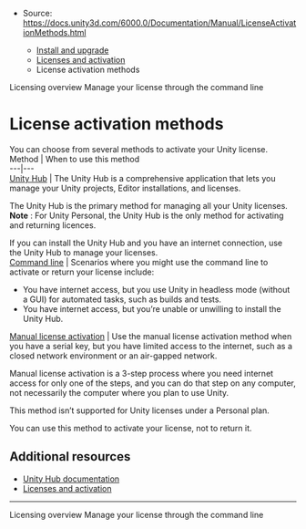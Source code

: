 * Source: https://docs.unity3d.com/6000.0/Documentation/Manual/LicenseActivationMethods.html

  * [Install and upgrade](https://docs.unity3d.com/6000.0/Documentation/Manual/install-and-upgrade.html)
  * [Licenses and activation](https://docs.unity3d.com/6000.0/Documentation/Manual/LicensesAndActivation.html)
  * License activation methods


[](https://docs.unity3d.com/6000.0/Documentation/Manual/LicenseOverview.html)
Licensing overview
[](https://docs.unity3d.com/6000.0/Documentation/Manual/ManagingYourUnityLicense.html)
Manage your license through the command line
# License activation methods
You can choose from several methods to activate your Unity license.
Method | When to use this method  
---|---  
[Unity Hub](https://docs.unity3d.com/hub/manual/ManageLicense.html) | The Unity Hub is a comprehensive application that lets you manage your Unity projects, Editor installations, and licenses.  
  
The Unity Hub is the primary method for managing all your Unity licenses.  
**Note** : For Unity Personal, the Unity Hub is the only method for activating and returning licences.  
  
If you can install the Unity Hub and you have an internet connection, use the Unity Hub to manage your licenses.  
[Command line](https://docs.unity3d.com/6000.0/Documentation/Manual/ManagingYourUnityLicense.html) | Scenarios where you might use the command line to activate or return your license include:
  * You have internet access, but you use Unity in headless mode (without a GUI) for automated tasks, such as builds and tests.
  * You have internet access, but you’re unable or unwilling to install the Unity Hub.

  
[Manual license activation](https://docs.unity3d.com/6000.0/Documentation/Manual/ManualActivationGuide.html) | Use the manual license activation method when you have a serial key, but you have limited access to the internet, such as a closed network environment or an air-gapped network.   
  
Manual license activation is a 3-step process where you need internet access for only one of the steps, and you can do that step on any computer, not necessarily the computer where you plan to use Unity.   
  
This method isn’t supported for Unity licenses under a Personal plan.  
  
You can use this method to activate your license, not to return it.  
## Additional resources
  * [Unity Hub documentation](https://docs.unity3d.com/hub/manual/index.html)
  * [Licenses and activation](https://docs.unity3d.com/6000.0/Documentation/Manual/LicensesAndActivation.html)


* * *
[](https://docs.unity3d.com/6000.0/Documentation/Manual/LicenseOverview.html)
Licensing overview
[](https://docs.unity3d.com/6000.0/Documentation/Manual/ManagingYourUnityLicense.html)
Manage your license through the command line
